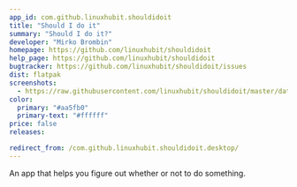 ```yaml
---
app_id: com.github.linuxhubit.shouldidoit
title: "Should I do it"
summary: "Should I do it?"
developer: "Mirko Brombin"
homepage: https://github.com/linuxhubit/shouldidoit
help_page: https://github.com/linuxhubit/shouldidoit
bugtracker: https://github.com/linuxhubit/shouldidoit/issues
dist: flatpak
screenshots:
  - https://raw.githubusercontent.com/linuxhubit/shouldidoit/master/data/screenshot-1.png
color:
  primary: "#aa5fb0"
  primary-text: "#ffffff"
price: false
releases:

redirect_from: /com.github.linuxhubit.shouldidoit.desktop/
---
```


<p>An app that helps you figure out whether or not to do something.</p>